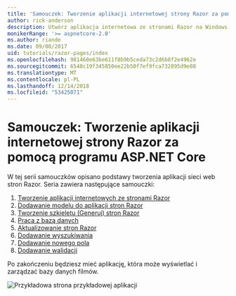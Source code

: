 ```yaml
---
title: 'Samouczek: Tworzenie aplikacji internetowej strony Razor za pomocą programu ASP.NET Core'
author: rick-anderson
description: Utwórz aplikacja internetowa ze stronami Razor na Windows za pomocą programu Visual Studio, platformy ASP.NET Core i programem EF Core.
monikerRange: '>= aspnetcore-2.0'
ms.author: riande
ms.date: 09/08/2017
uid: tutorials/razor-pages/index
ms.openlocfilehash: 981460e63be611f8b9b5ceda73c2d6b8f2e4962e
ms.sourcegitcommit: 6548c19f345850ee22b50f7ef9fca732895d9e08
ms.translationtype: MT
ms.contentlocale: pl-PL
ms.lasthandoff: 12/14/2018
ms.locfileid: "53425071"
---
```

# <a name="tutorial-create-a-razor-pages-web-app-with-aspnet-core"></a>Samouczek: Tworzenie aplikacji internetowej strony Razor za pomocą programu ASP.NET Core

W tej serii samouczków opisano podstawy tworzenia aplikacji sieci web stron Razor. Seria zawiera następujące samouczki:

1. [Tworzenie aplikacji internetowych ze stronami Razor](xref:tutorials/razor-pages/razor-pages-start)
1. [Dodawanie modelu do aplikacji stron Razor](xref:tutorials/razor-pages/model)
1. [Tworzenie szkieletu (Generuj) stron Razor](xref:tutorials/razor-pages/page)
1. [Praca z bazą danych](xref:tutorials/razor-pages/sql)
1. [Aktualizowanie stron Razor](xref:tutorials/razor-pages/da1)
1. [Dodawanie wyszukiwania](xref:tutorials/razor-pages/search)
1. [Dodawanie nowego pola](xref:tutorials/razor-pages/new-field)
1. [Dodawanie walidacji](xref:tutorials/razor-pages/validation)

Po zakończeniu będziesz mieć aplikację, która może wyświetlać i zarządzać bazy danych filmów.

![Przykładowa strona przykładowej aplikacji](index/_static/sample-page.png)
